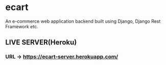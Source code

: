 # ecart
An e-commerce web application backend built using Django, Django Rest Framework etc.

## LIVE SERVER(Heroku)
### URL -> https://ecart-server.herokuapp.com/
